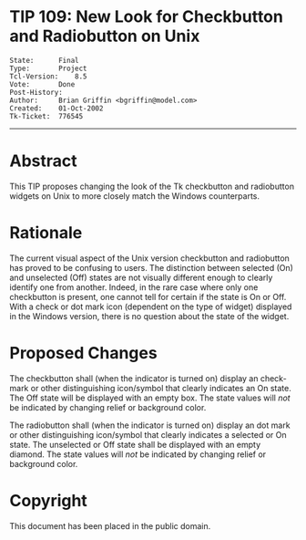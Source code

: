 # TIP 109: New Look for Checkbutton and Radiobutton on Unix
	State:		Final
	Type:		Project
	Tcl-Version:	8.5
	Vote:		Done
	Post-History:	
	Author:		Brian Griffin <bgriffin@model.com>
	Created:	01-Oct-2002
	Tk-Ticket:	776545
-----

# Abstract

This TIP proposes changing the look of the Tk checkbutton and
radiobutton widgets on Unix to more closely match the Windows
counterparts.

# Rationale

The current visual aspect of the Unix version checkbutton and
radiobutton has proved to be confusing to users.  The distinction
between selected \(On\) and unselected \(Off\) states are not visually
different enough to clearly identify one from another.  Indeed, in the
rare case where only one checkbutton is present, one cannot tell for
certain if the state is On or Off.  With a check or dot mark icon
\(dependent on the type of widget\) displayed in the Windows version,
there is no question about the state of the widget.

# Proposed Changes

The checkbutton shall \(when the indicator is turned on\) display an
check-mark or other distinguishing icon/symbol that clearly indicates
an On state.  The Off state will be displayed with an empty box.  The
state values will _not_ be indicated by changing relief or
background color.

The radiobutton shall \(when the indicator is turned on\) display an dot
mark or other distinguishing icon/symbol that clearly indicates a
selected or On state.  The unselected or Off state shall be displayed
with an empty diamond.  The state values will _not_ be indicated by
changing relief or background color.

# Copyright

This document has been placed in the public domain.

